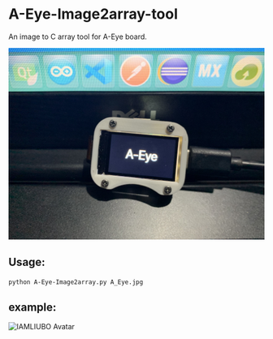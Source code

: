 # A-Eye-Image2array-tool
An image to C array tool for A-Eye board.

![A-Eye](https://github.com/imliubo/A-Eye-Image2array-tool/blob/master/example/A-Eye_example.jpg)

## Usage:

```bash
python A-Eye-Image2array.py A_Eye.jpg
```

## example:
![IAMLIUBO Avatar](https://github.com/imliubo/A-Eye-Image2array-tool/blob/master/example/IAMLIUBO_example.jpg)